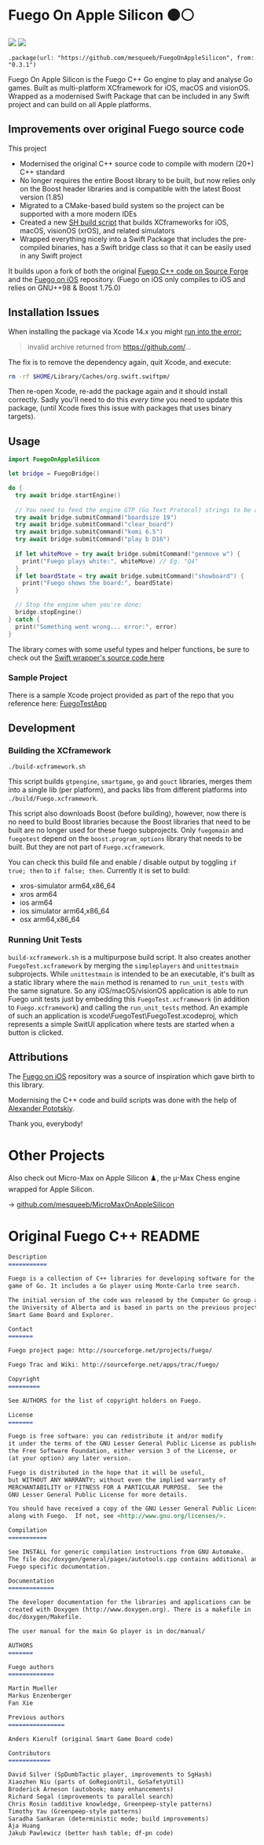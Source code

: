# Fuego On Apple Silicon ⚫️⚪️

[![](https://img.shields.io/endpoint?url=https%3A%2F%2Fswiftpackageindex.com%2Fapi%2Fpackages%2Fmesqueeb%2FFuegoOnAppleSilicon%2Fbadge%3Ftype%3Dswift-versions)](https://swiftpackageindex.com/mesqueeb/FuegoOnAppleSilicon)
[![](https://img.shields.io/endpoint?url=https%3A%2F%2Fswiftpackageindex.com%2Fapi%2Fpackages%2Fmesqueeb%2FFuegoOnAppleSilicon%2Fbadge%3Ftype%3Dplatforms)](https://swiftpackageindex.com/mesqueeb/FuegoOnAppleSilicon)

```
.package(url: "https://github.com/mesqueeb/FuegoOnAppleSilicon", from: "0.3.1")
```

Fuego On Apple Silicon is the Fuego C++ Go engine to play and analyse Go games. Built as multi-platform XCframework for iOS, macOS and visionOS. Wrapped as a modernised Swift Package that can be included in any Swift project and can build on all Apple platforms.

## Improvements over original Fuego source code

This project
- Modernised the original C++ source code to compile with modern (20+) C++ standard
- No longer requires the entire Boost library to be built, but now relies only on the Boost header libraries and is compatible with the latest Boost version (1.85)
- Migrated to a CMake-based build system so the project can be supported with a more modern IDEs
- Created a new [SH build script](./build-xcframework.sh) that builds XCframeworks for iOS, macOS, visionOS (xrOS), and related simulators
- Wrapped everything nicely into a Swift Package that includes the pre-compiled binaries, has a Swift bridge class so that it can be easily used in any Swift project

It builds upon a fork of both the original [Fuego C++ code on Source Forge](http://fuego.sourceforge.net/) and the [Fuego on iOS](https://github.com/herzbube/fuego-on-ios) repository. (Fuego on iOS only compiles to iOS and relies on GNU++98 & Boost 1.75.0)

## Installation Issues

When installing the package via Xcode 14.x you might [run into the error:](https://stackoverflow.com/questions/76556005/swift-package-manager-failed-with-invalid-archive-returned-from-xy-which-is-req/78592676)

> invalid archive returned from https://github.com/...

The fix is to remove the dependency again, quit Xcode, and execute:

```bash
rm -rf $HOME/Library/Caches/org.swift.swiftpm/
```

Then re-open Xcode, re-add the package again and it should install correctly. Sadly you'll need to do this _every time_ you need to update this package, (until Xcode fixes this issue with packages that uses binary targets).

## Usage

```swift
import FuegoOnAppleSilicon

let bridge = FuegoBridge()

do {
  try await bridge.startEngine()
  
  // You need to feed the engine GTP (Go Text Protocol) strings to be able to request moves
  try await bridge.submitCommand("boardsize 19")
  try await bridge.submitCommand("clear_board")
  try await bridge.submitCommand("komi 6.5")
  try await bridge.submitCommand("play b D16")
  
  if let whiteMove = try await bridge.submitCommand("genmove w") {
    print("Fuego plays white:", whiteMove) // Eg. "Q4"
  }
  if let boardState = try await bridge.submitCommand("showboard") {
    print("Fuego shows the board:", boardState)
  }

  // Stop the engine when you're done:
  bridge.stopEngine()
} catch {
  print("Something went wrong... error:", error)
}
```

The library comes with some useful types and helper functions, be sure to check out the [Swift wrapper's source code here](./FuegoOnAppleSilicon/SwiftBridge/)

### Sample Project

There is a sample Xcode project provided as part of the repo that you reference here: [FuegoTestApp](./xcode/FuegoTestApp/)

## Development

### Building the XCframework

```
./build-xcframework.sh
```

This script builds `gtpengine`, `smartgame`, `go` and `gouct` libraries, merges them into a single lib (per platform), and packs libs from different platforms into `./build/Fuego.xcframework`.

This script also downloads Boost (before building), however, now there is no need to build Boost libraries because the Boost libraries that need to be built are no longer used for these fuego subprojects. Only `fuegomain` and `fuegotest` depend on the `boost.program_options` library that needs to be built. But they are not part of `Fuego.xcframework`.

You can check this build file and enable / disable output by toggling `if true; then` to `if false; then`. Currently it is set to build:

- xros-simulator arm64,x86_64
- xros arm64
- ios arm64
- ios simulator arm64,x86_64
- osx arm64,x86_64

### Running Unit Tests

`build-xcframework.sh` is a multipurpose build script. It also creates another `FuegoTest.xcframework` by merging the `simpleplayers` and `unittestmain` subprojects. While `unittestmain` is intended to be an executable, it's built as a static library where the `main` method is renamed to `run_unit_tests` with the same signature. So any iOS/macOS/visionOS application is able to run Fuego unit tests just by embedding this `FuegoTest.xcframework` (in addition to `Fuego.xcframework`) and calling the `run_unit_tests` method. An example of such an application is xcode\FuegoTest\FuegoTest.xcodeproj, which represents a simple SwitUI application where tests are started when a button is clicked.

## Attributions

The [Fuego on iOS](https://github.com/herzbube/fuego-on-ios) repository was a source of inspiration which gave birth to this library.

Modernising the C++ code and build scripts was done with the help of [Alexander Pototskiy](https://github.com/apotocki).

Thank you, everybody!

# Other Projects

Also check out Micro-Max on Apple Silicon ♟️, the µ-Max Chess engine wrapped for Apple Silicon.

→ [github.com/mesqueeb/MicroMaxOnAppleSilicon](https://github.com/mesqueeb/MicroMaxOnAppleSilicon)

# Original Fuego C++ README

```md
Description
===========

Fuego is a collection of C++ libraries for developing software for the
game of Go. It includes a Go player using Monte-Carlo tree search.

The initial version of the code was released by the Computer Go group at
the University of Alberta and is based in parts on the previous projects
Smart Game Board and Explorer.

Contact
=======

Fuego project page: http://sourceforge.net/projects/fuego/

Fuego Trac and Wiki: http://sourceforge.net/apps/trac/fuego/

Copyright
=========

See AUTHORS for the list of copyright holders on Fuego.

License
=======

Fuego is free software: you can redistribute it and/or modify
it under the terms of the GNU Lesser General Public License as published by
the Free Software Foundation, either version 3 of the License, or
(at your option) any later version.

Fuego is distributed in the hope that it will be useful,
but WITHOUT ANY WARRANTY; without even the implied warranty of
MERCHANTABILITY or FITNESS FOR A PARTICULAR PURPOSE.  See the
GNU Lesser General Public License for more details.

You should have received a copy of the GNU Lesser General Public License
along with Fuego.  If not, see <http://www.gnu.org/licenses/>.

Compilation
===========

See INSTALL for generic compilation instructions from GNU Automake.
The file doc/doxygen/general/pages/autotools.cpp contains additional and
Fuego specific documentation.

Documentation
=============

The developer documentation for the libraries and applications can be
created with Doxygen (http://www.doxygen.org). There is a makefile in
doc/doxygen/Makefile.

The user manual for the main Go player is in doc/manual/

AUTHORS
=======

Fuego authors
=============

Martin Mueller
Markus Enzenberger
Fan Xie

Previous authors
================

Anders Kierulf (original Smart Game Board code)

Contributors
============

David Silver (SpDumbTactic player, improvements to SgHash)
Xiaozhen Niu (parts of GoRegionUtil, GoSafetyUtil)
Broderick Arneson (autobook; many enhancements)
Richard Segal (improvements to parallel search)
Chris Rosin (additive knowledge, Greenpeep-style patterns)
Timothy Yau (Greenpeep-style patterns)
Saradha Sankaran (deterministic mode; build improvements)
Aja Huang
Jakub Pawlewicz (better hash table; df-pn code)
```
